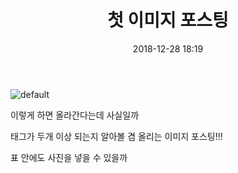 ﻿---
title: "첫 이미지 포스팅"
date: 2018-12-28 18:19
categories: [이것저것]
tags: ['바다', '여행', 'First']
---


![default](https://user-images.githubusercontent.com/13237010/50510405-dda9a700-0acc-11e9-8bf4-c781c6b3eb25.JPG)


이렇게 하면 올라간다는데 사실일까

태그가 두개 이상 되는지 알아볼 겸 올리는 이미지 포스팅!!!

표 안에도 사진을 넣을 수 있을까


